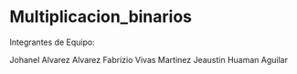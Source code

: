 # Multiplicacion_binarios

Integrantes de Equipo: 

  Johanel Alvarez Alvarez 
  Fabrizio Vivas Martinez
  Jeaustin Huaman Aguilar
  
